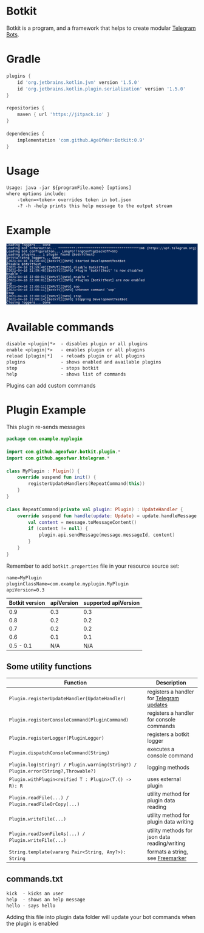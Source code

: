 # Botkit
Botkit is a program, and a framework that helps to create modular [Telegram Bots](https://core.telegram.org/bots).

# Gradle
```groovy
plugins {
    id 'org.jetbrains.kotlin.jvm' version '1.5.0'
    id 'org.jetbrains.kotlin.plugin.serialization' version '1.5.0'
}

repositories {
    maven { url 'https://jitpack.io' }
}

dependencies {
    implementation 'com.github.AgeOfWar:Botkit:0.9'
}
```

# Usage
```text
Usage: java -jar ${programFile.name} [options]
where options include:
    -token=<token> overrides token in bot.json
    -? -h -help prints this help message to the output stream
```

# Example
![example](example.png)

# Available commands
```text
disable <plugin|*>  - disables plugin or all plugins
enable <plugin|*>   - enables plugin or all plugins
reload [plugin|*]   - reloads plugin or all plugins
plugins             - shows enabled and available plugins
stop                - stops botkit
help                - shows list of commands
```
Plugins can add custom commands

# Plugin Example
This plugin re-sends messages

```kotlin
package com.example.myplugin

import com.github.ageofwar.botkit.plugin.*
import com.github.ageofwar.ktelegram.*

class MyPlugin : Plugin() {
    override suspend fun init() {
        registerUpdateHandlers(RepeatCommand(this))
    }
}

class RepeatCommand(private val plugin: Plugin) : UpdateHandler {
    override suspend fun handle(update: Update) = update.handleMessage { message ->
        val content = message.toMessageContent()
        if (content != null) {
            plugin.api.sendMessage(message.messageId, content)
        }
    }
}
```

Remember to add `botkit.properties` file in your resource source set:
```properties
name=MyPlugin
pluginClassName=com.example.myplugin.MyPlugin
apiVersion=0.3
```

| Botkit version | apiVersion | supported apiVersion |
|----------------|------------|----------------------|
| 0.9            | 0.3        | 0.3                  |
| 0.8            | 0.2        | 0.2                  |
| 0.7            | 0.2        | 0.2                  |
| 0.6            | 0.1        | 0.1                  |
| 0.5 - 0.1      | N/A        | N/A                  |

## Some utility functions

| Function                                                                           | Description                                                                           |
|------------------------------------------------------------------------------------|---------------------------------------------------------------------------------------|
| `Plugin.registerUpdateHandler(UpdateHandler)                                     ` | registers a handler for [Telegram updates](https://core.telegram.org/bots/api#update) |
| `Plugin.registerConsoleCommand(PluginCommand)                                    ` | registers a handler for console commands                                              |
| `Plugin.registerLogger(PluginLogger)                                             ` | registers a botkit logger                                                             |
| `Plugin.dispatchConsoleCommand(String)                                           ` | executes a console command                                                            |
| `Plugin.log(String?) / Plugin.warning(String?) / Plugin.error(String?,Throwable?)` | logging methods                                                                       |
| `Plugin.withPlugin<reified T : Plugin>(T.() -> R): R                             ` | uses external plugin                                                                  |
| `Plugin.readFile(...) / Plugin.readFileOrCopy(...)                               ` | utility method for plugin data reading                                                |
| `Plugin.writeFile(...)                                                           ` | utility method for plugin data writing                                                |
| `Plugin.readJsonFileAs(...) / Plugin.writeFile(...)                              ` | utility methods for json data reading/writing                                         |
| `String.template(vararg Pair<String, Any?>): String                              ` | formats a string, see [Freemarker](https://freemarker.apache.org/docs/index.html)     |

## commands.txt
```text
kick  - kicks an user
help  - shows an help message
hello - says hello
```
Adding this file into plugin data folder will update your bot commands when the plugin is enabled
